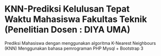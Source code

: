 # KNN-Prediksi Kelulusan Tepat Waktu Mahasiswa Fakultas Teknik (Penelitian Dosen : DIYA UMA)
Prediksi Mahasiswa dengan menggunakan algoritma K-Nearest Neighbours (KNN)
Menggunakan bahasa pemrograman PHP Mysql + Bootstrap 3
